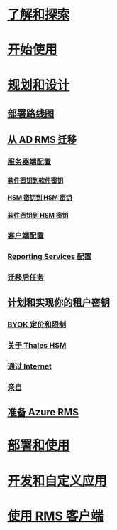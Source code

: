 # [了解和探索](/rights-management/understand-explore/azure-rights-management)
# [开始使用](/rights-management/get-started/requirements-azure-rms)
# [规划和设计](./deployment-roadmap.md)
## [部署路线图](./deployment-roadmap.md)
## [从 AD RMS 迁移](./migrate-from-ad-rms-to-azure-rms.md)
### [服务器端配置](./migrate-from-ad-rms-phase1.md)
#### [软件密钥到软件密钥](migrate-softwarekey-to-softwarekey.md)
#### [HSM 密钥到 HSM 密钥](migrate-hsmkey-to-hsmkey.md)
#### [软件密钥到 HSM 密钥](migrate-softwarekey-to-hsmkey.md)
### [客户端配置](./migrate-from-ad-rms-phase2.md)
### [Reporting Services 配置](./migrate-from-ad-rms-phase3.md)
### [迁移后任务](./migrate-from-ad-rms-phase4.md)
## [计划和实现你的租户密钥](./plan-implement-tenant-key.md)
### [BYOK 定价和限制](byok-price-restrictions.md)
### [关于 Thales HSM](thales-hsm.md)
### [通过 Internet](generate-tenant-key-internet.md)
### [亲自](generate-tenant-key-in-person.md)
## [准备 Azure RMS](./prepare.md)
# [部署和使用](/rights-management/deploy-use/activate-service)
# [开发和自定义应用](/rights-management/develop/developers-guide)
# [使用 RMS 客户端](/rights-management/rms-client/use-client)

<!--HONumber=Apr16_HO3-->


